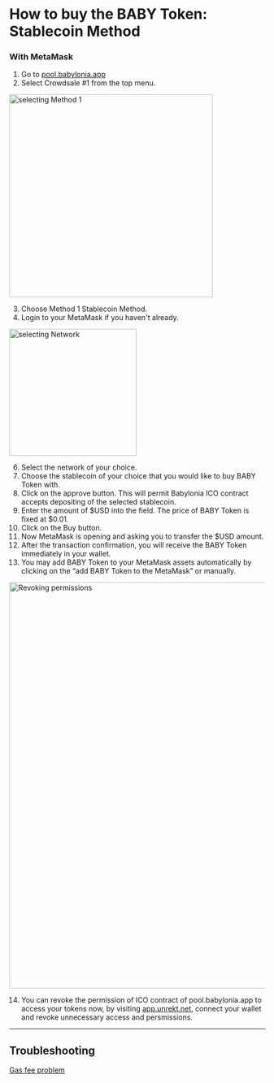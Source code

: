 
# How to buy the BABY Token: Stablecoin Method

### With MetaMask

 1. Go to [pool.babylonia.app](pool.babylonia.app)
 2. Select Crowdsale #1 from the top menu.

<img width="400" alt="selecting Method 1" src="https://user-images.githubusercontent.com/94221562/174118322-e886df88-6ce2-499f-98cf-ab7da60a0909.png">

  
 3. Choose Method 1 Stablecoin Method.
 4. Login to your MetaMask if you haven't already.

<img width="250" alt="selecting Network" src="https://user-images.githubusercontent.com/94221562/174118916-9a75eaf2-dbdf-422e-b418-347768c419e5.png">

 6. Select the network of your choice.
 7. Choose the stablecoin of your choice that you would like to buy BABY Token with.
 8. Click on the approve button. This will permit Babylonia ICO contract accepts depositing of the selected stablecoin.
 9. Enter the amount of $USD into the field. The price of BABY Token is fixed at $0.01.
 10. Click on the Buy button.
 11. Now MetaMask is opening and asking you to transfer the $USD amount.
 12. After the transaction confirmation, you will receive the BABY Token immediately in your wallet. 
 13. You may add BABY Token to your MetaMask assets automatically by clicking on the “add BABY Token to the MetaMask” or manually.

<img width="800" alt="Revoking permissions" src="https://user-images.githubusercontent.com/94221562/174119415-871c6577-fe0b-4e7b-a6db-ec54e16e7f6f.png">


 14. You can revoke the permission of ICO contract of pool.babylonia.app to access your tokens now, by visiting [app.unrekt.net](https://app.unrekt.net/), connect your wallet and revoke unnecessary access and persmissions.


<hr/>

## Troubleshooting
[Gas fee problem](network-transaction-error.md)
